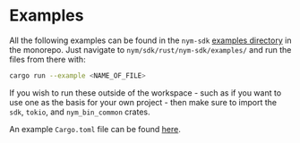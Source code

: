 # Examples

All the following examples can be found in the `nym-sdk` [examples directory](https://github.com/nymtech/nym/tree/master/sdk/rust/nym-sdk/examples) in the monorepo. Just navigate to `nym/sdk/rust/nym-sdk/examples/` and run the files from there with: 

```sh 
cargo run --example <NAME_OF_FILE>
```

If you wish to run these outside of the workspace - such as if you want to use one as the basis for your own project - then make sure to import the `sdk`, `tokio`, and `nym_bin_common` crates.  

An example `Cargo.toml` file can be found [here](examples/cargo.md).   

